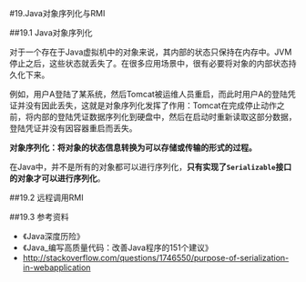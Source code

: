 #19.Java对象序列化与RMI

##19.1 Java对象序列化

对于一个存在于Java虚拟机中的对象来说，其内部的状态只保持在内存中。JVM停止之后，这些状态就丢失了。在很多应用场景中，很有必要将对象的内部状态持久化下来。

例如，用户A登陆了某系统，然后Tomcat被运维人员重启，而此时用户A的登陆凭证并没有因此丢失，这就是对象序列化发挥了作用：Tomcat在完成停止动作之前，将内部的登陆凭证数据序列化到硬盘中，然后在启动时重新读取这部分数据，登陆凭证并没有因容器重启而丢失。

__对象序列化：将对象的状态信息转换为可以存储或传输的形式的过程。__

在Java中，并不是所有的对象都可以进行序列化，__只有实现了`Serializable`接口的对象才可以进行序列化__。

##19.2 远程调用RMI

##19.3 参考资料
* 《Java深度历险》
* 《Java_编写高质量代码：改善Java程序的151个建议》
* http://stackoverflow.com/questions/1746550/purpose-of-serialization-in-webapplication
